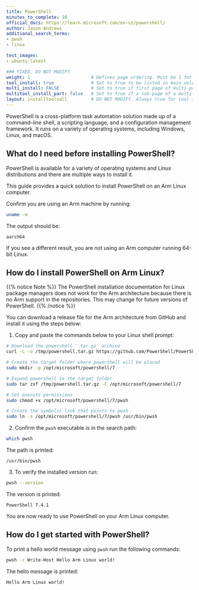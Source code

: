 ```yaml
---
title: PowerShell
minutes_to_complete: 10
official_docs: https://learn.microsoft.com/en-us/powershell/
author: Jason Andrews
additional_search_terms:
- pwsh
- linux

test_images:
- ubuntu:latest

### FIXED, DO NOT MODIFY
weight: 1                       # Defines page ordering. Must be 1 for first (or only) page.
tool_install: true              # Set to true to be listed in main selection page, else false
multi_install: FALSE            # Set to true if first page of multi-page article, else false
multitool_install_part: false   # Set to true if a sub-page of a multi-page article, else false
layout: installtoolsall         # DO NOT MODIFY. Always true for tool install articles
---
```


PowerShell is a cross-platform task automation solution made up of a command-line shell, a scripting language, and a configuration management framework. It runs on a variety of operating systems, including Windows, Linux, and macOS.

## What do I need before installing PowerShell?

PowerShell is available for a variety of operating systems and Linux distributions and there are multiple ways to install it.

This guide provides a quick solution to install PowerShell on an Arm Linux computer.

Confirm you are using an Arm machine by running:

```bash
uname -m
```

The output should be:

```output
aarch64
```

If you see a different result, you are not using an Arm computer running 64-bit Linux.

## How do I install PowerShell on Arm Linux?

{{% notice Note %}}
The PowerShell installation documentation for Linux package managers does not work for the Arm architecture because there is no Arm support in the repositories. This may change for future versions of PowerShell.
{{% /notice %}}

You can download a release file for the Arm architecture from GitHub and install it using the steps below:

1. Copy and paste the commands below to your Linux shell prompt:

```bash { target="ubuntu:latest" }
# Download the powershell '.tar.gz' archive
curl -L -o /tmp/powershell.tar.gz https://github.com/PowerShell/PowerShell/releases/download/v7.4.1/powershell-7.4.1-linux-arm64.tar.gz

# Create the target folder where powershell will be placed
sudo mkdir -p /opt/microsoft/powershell/7

# Expand powershell to the target folder
sudo tar zxf /tmp/powershell.tar.gz -C /opt/microsoft/powershell/7

# Set execute permissions
sudo chmod +x /opt/microsoft/powershell/7/pwsh

# Create the symbolic link that points to pwsh
sudo ln -s /opt/microsoft/powershell/7/pwsh /usr/bin/pwsh
```

2. Confirm the `pwsh` executable is in the search path:

```bash { target="ubuntu:latest" }
which pwsh
```

The path is printed:

```output
/usr/bin/pwsh
```

3. To verify the installed version run: 

```bash { target="ubuntu:latest" }
pwsh --version
```

The version is printed:

```output
PowerShell 7.4.1
```

You are now ready to use PowerShell on your Arm Linux computer.

## How do I get started with PowerShell?

To print a hello world message using `pwsh` run the following commands:

```bash { target="ubuntu:latest" }
pwsh -c Write-Host Hello Arm Linux world! 
```

The hello message is printed:

```output
Hello Arm Linux world!
```
